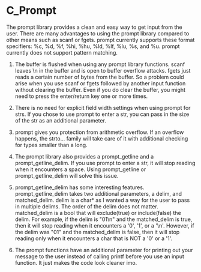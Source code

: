 # C_Prompt
The prompt library provides a clean and easy way
to get input from the user. There are many advantages
to using the prompt library compared to other means such as
scanf or fgets. prompt currently supports these format specifiers:
%c, %d, %f, %hi, %hu, %ld, %lf, %lu, %s, and %u.
prompt currently does not support pattern matching.

1. The buffer is flushed when using any prompt library functions.
scanf leaves \n in the buffer and is open to buffer overflow attacks.
fgets just reads a certain number of bytes from the buffer.
So a problem could arise when you use scanf or fgets
followed by another input function without clearing the buffer.
Even if you do clear the buffer, you might need to press
the enter/return key one or more times.

2. There is no need for explicit field width settings when using
prompt for strs. If you chose to use prompt to enter a str,
you can pass in the size of the str as an additional parameter.

3. prompt gives you protection from arithmetic overflow. If an
overflow happens, the strto... family will take care of it with
additional checking for types smaller than a long.

4. The prompt library also provides a prompt_getline
and a prompt_getline_delim. If you use prompt to enter a str,
it will stop reading when it encounters a space. Using prompt_getline
or prompt_getline_delim will solve this issue.

5. prompt_getline_delim has some interesting features.
prompt_getline_delim takes two additional parameters,
a delim, and matched_delim. delim is a char* as
I wanted a way for the user to pass in multiple delims. The order of
the delim does not matter. matched_delim is a bool that will
exclude(true) or include(false) the delim.
For example, if the delim is "01\n" and the matched_delim is true,
then it will stop reading when it encounters a '0', '1', or a '\n'.
However, if the delim was "01" and the matched_delim is false,
then it will stop reading only when it encounters a char 
that is NOT a '0' or a '1'.

6. The prompt functions have an additional parameter for
printing out your message to the user instead of calling printf
before you use an input function. It just makes
the code look cleaner imo.
